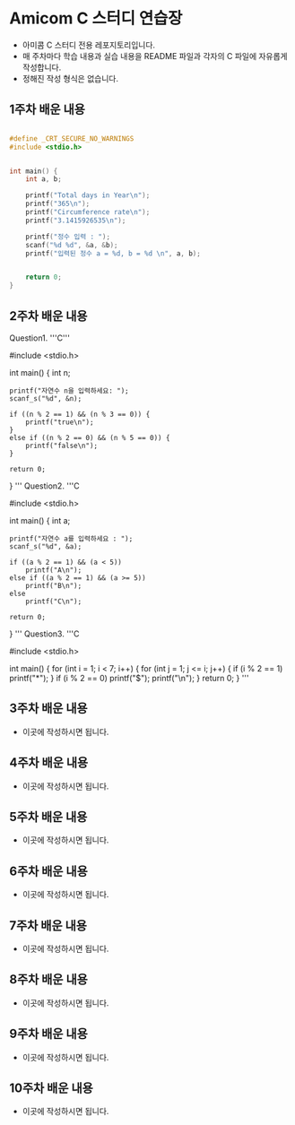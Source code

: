 # Amicom C 스터디 연습장

- 아미콤 C 스터디 전용 레포지토리입니다.
- 매 주차마다 학습 내용과 실습 내용을 README 파일과 각자의 C 파일에 자유롭게 작성합니다.
- 정해진 작성 형식은 없습니다.

## 1주차 배운 내용
```C

#define _CRT_SECURE_NO_WARNINGS
#include <stdio.h>


int main() {
	int a, b;

	printf("Total days in Year\n");
	printf("365\n");
	printf("Circumference rate\n");
	printf("3.1415926535\n");

	printf("정수 입력 : ");
	scanf("%d %d", &a, &b);
	printf("입력된 정수 a = %d, b = %d \n", a, b);


	return 0;
}

```

## 2주차 배운 내용
Question1.
'''C'''

#include <stdio.h>

int main() {
	int n;
	
	printf("자연수 n을 입력하세요: ");
	scanf_s("%d", &n);

	if ((n % 2 == 1) && (n % 3 == 0)) {
		printf("true\n");
	}
	else if ((n % 2 == 0) && (n % 5 == 0)) {
		printf("false\n");
	}

	return 0;
}
'''
Question2.
'''C

#include <stdio.h>

int main() {
	int a;

	printf("자연수 a를 입력하세요 : ");
	scanf_s("%d", &a);

	if ((a % 2 == 1) && (a < 5))
		printf("A\n");
	else if ((a % 2 == 1) && (a >= 5))
		printf("B\n");
	else
		printf("C\n");

	return 0;
}
'''
Question3.
'''C

#include <stdio.h>

int main() {
	for (int i = 1; i < 7; i++) {
		for (int j = 1; j <= i; j++) {
			if (i % 2 == 1)
				printf("*");
		}
		if (i % 2 == 0)
			printf("$");
		printf("\n");
	}
	return 0;
}
'''

## 3주차 배운 내용
- 이곳에 작성하시면 됩니다.

## 4주차 배운 내용
- 이곳에 작성하시면 됩니다.

## 5주차 배운 내용
- 이곳에 작성하시면 됩니다.

## 6주차 배운 내용
- 이곳에 작성하시면 됩니다.

## 7주차 배운 내용
- 이곳에 작성하시면 됩니다.

## 8주차 배운 내용
- 이곳에 작성하시면 됩니다.

## 9주차 배운 내용
- 이곳에 작성하시면 됩니다.

## 10주차 배운 내용
- 이곳에 작성하시면 됩니다.
